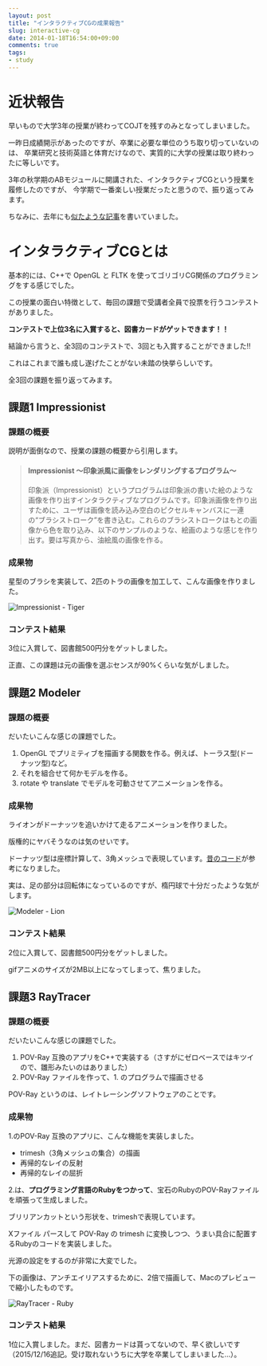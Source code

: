 ```yaml
---
layout: post
title: "インタラクティブCGの成果報告"
slug: interactive-cg
date: 2014-01-18T16:54:00+09:00
comments: true
tags:
- study
---
```


# 近状報告

早いもので大学3年の授業が終わってCOJTを残すのみとなってしまいました。

一昨日成績開示があったのですが、卒業に必要な単位のうち取り切っていないのは、
卒業研究と技術英語と体育だけなので、実質的に大学の授業は取り終わったに等しいです。


3年の秋学期のABモジュールに開講された、インタラクティブCGという授業を履修したのですが、
今学期で一番楽しい授業だったと思うので、振り返ってみます。

ちなみに、去年にも[似たような記事](/blog/2013/03/12/computer-graphics/)を書いていました。

<!--more-->

# インタラクティブCGとは

基本的には、C++で OpenGL と FLTK を使ってゴリゴリCG関係のプログラミングをする感じでした。

この授業の面白い特徴として、毎回の課題で受講者全員で投票を行うコンテストがありました。

**コンテストで上位3名に入賞すると、図書カードがゲットできます！！**

結論から言うと、全3回のコンテストで、3回とも入賞することができました!!

これはこれまで誰も成し遂げたことがない未踏の快挙らしいです。

全3回の課題を振り返ってみます。


## 課題1 Impressionist

### 課題の概要

説明が面倒なので、授業の課題の概要から引用します。

> #### Impressionist ～印象派風に画像をレンダリングするプログラム～
>
> 印象派（Impressionist）というプログラムは印象派の書いた絵のような画像を作り出すインタラクティブなプログラムです。印象派画像を作り出すために、ユーザは画像を読み込み空白のピクセルキャンバスに一連の“ブラシストローク”を書き込む。これらのブラシストロークはもとの画像から色を取り込み、以下のサンプルのような、絵画のような感じを作り出す。要は写真から、油絵風の画像を作る。

### 成果物

星型のブラシを実装して、2匹のトラの画像を加工して、こんな画像を作りました。


![Impressionist - Tiger](/images/posts/2014-01-18-interactive-cg/impressionist.png)


### コンテスト結果

3位に入賞して、図書館500円分をゲットしました。

正直、この課題は元の画像を選ぶセンスが90%くらいな気がしました。


## 課題2 Modeler

### 課題の概要

だいたいこんな感じの課題でした。

1. OpenGL でプリミティブを描画する関数を作る。例えば、トーラス型(ドーナッツ型)など。
2. それを組合せて何かモデルを作る。
3. rotate や translate でモデルを可動させてアニメーションを作る。

### 成果物

ライオンがドーナッツを追いかけて走るアニメーションを作りました。

版権的にヤバそうなのは気のせいです。

ドーナッツ型は座標計算して、3角メッシュで表現しています。[昔のコード](http://gam0022.net/blog/2013/03/12/computer-graphics/)が参考になりました。

実は、足の部分は回転体になっているのですが、楕円球で十分だったような気がします。

![Modeler - Lion](/images/posts/2014-01-18-interactive-cg/modeler.gif)

### コンテスト結果

2位に入賞して、図書館500円分をゲットしました。

gifアニメのサイズが2MB以上になってしまって、焦りました。


## 課題3 RayTracer

### 課題の概要

だいたいこんな感じの課題でした。

1. POV-Ray 互換のアプリをC++で実装する（さすがにゼロベースではキツイので、雛形みたいのはありました）
2. POV-Ray ファイルを作って、1. のプログラムで描画させる

POV-Ray というのは、レイトレーシングソフトウェアのことです。

### 成果物

1.のPOV-Ray 互換のアプリに、こんな機能を実装しました。

- trimesh（3角メッシュの集合）の描画
- 再帰的なレイの反射
- 再帰的なレイの屈折

2.は、**プログラミング言語のRubyをつかって**、宝石のRubyのPOV-Rayファイルを頑張って生成しました。

ブリリアンカットという形状を、trimeshで表現しています。

Xファイル パースして POV-Ray の trimesh に変換しつつ、うまい具合に配置するRubyのコードを実装しました。

光源の設定をするのが非常に大変でした。

下の画像は、アンチエイリアスするために、2倍で描画して、Macのプレビューで縮小したものです。

![RayTracer - Ruby](/images/posts/2014-01-18-interactive-cg/raytracer.png)

### コンテスト結果

1位に入賞しました。まだ、図書カードは貰ってないので、早く欲しいです（2015/12/16追記。受け取れないうちに大学を卒業してしまいました…）。
